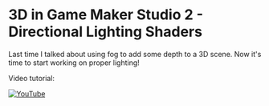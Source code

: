 # 3D in Game Maker Studio 2 - Directional Lighting Shaders

Last time I talked about using fog to add some depth to a 3D scene. Now it's time to start working on proper lighting!

Video tutorial:

[![YouTube](https://i.ytimg.com/vi/mspdUDlVEXI/hqdefault.jpg)](https://youtu.be/mspdUDlVEXI)